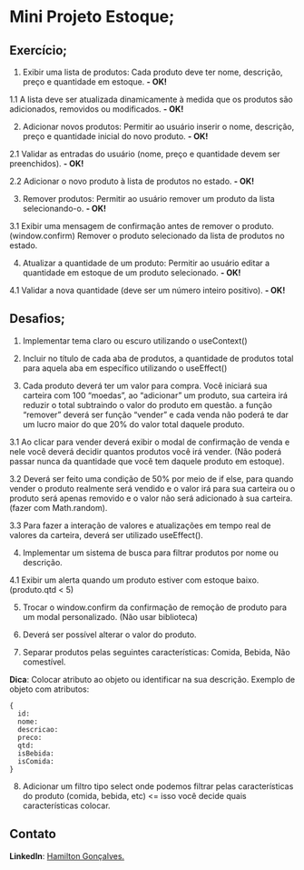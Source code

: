 # Mini Projeto Estoque;

## Exercício;

1. Exibir uma lista de produtos: Cada produto deve ter nome, descrição, preço e quantidade em estoque. **- OK!**

1.1 A lista deve ser atualizada dinamicamente à medida que os produtos são adicionados, removidos ou modificados. **- OK!**

2. Adicionar novos produtos: Permitir ao usuário inserir o nome, descrição, preço e quantidade inicial do novo produto. **- OK!**

2.1 Validar as entradas do usuário (nome, preço e quantidade devem ser preenchidos). **- OK!**

2.2 Adicionar o novo produto à lista de produtos no estado. **- OK!**

3. Remover produtos: Permitir ao usuário remover um produto da lista selecionando-o. **- OK!**

3.1 Exibir uma mensagem de confirmação antes de remover o produto. (window.confirm) Remover o produto selecionado da lista de produtos no estado.

4. Atualizar a quantidade de um produto: Permitir ao usuário editar a quantidade em estoque de um produto selecionado. **- OK!**

4.1 Validar a nova quantidade (deve ser um número inteiro positivo). **- OK!**

## Desafios;

1. Implementar tema claro ou escuro utilizando o useContext()

2. Incluir no título de cada aba de produtos, a quantidade de produtos total para aquela aba em específico utilizando o useEffect()

3. Cada produto deverá ter um valor para compra. Você iniciará sua carteira com 100 “moedas”, ao “adicionar” um produto, sua carteira irá reduzir o total subtraindo o valor do produto em questão. a função “remover” deverá ser função “vender” e cada venda não poderá te dar um lucro maior do que 20% do valor total daquele produto.

3.1 Ao clicar para vender deverá exibir o modal de confirmação de venda e nele você deverá decidir quantos produtos você irá vender. (Não poderá passar nunca da quantidade que você tem daquele produto em estoque).

3.2 Deverá ser feito uma condição de 50% por meio de if else, para quando vender o produto realmente será vendido e o valor irá para sua carteira ou o produto será apenas removido e o valor não será adicionado à sua carteira. (fazer com Math.random).

3.3 Para fazer a interação de valores e atualizações em tempo real de valores da carteira, deverá ser utilizado useEffect().

4. Implementar um sistema de busca para filtrar produtos por nome ou descrição.

4.1 Exibir um alerta quando um produto estiver com estoque baixo. (produto.qtd < 5)

5. Trocar o window.confirm da confirmação de remoção de produto para um modal personalizado. (Não usar biblioteca)

6. Deverá ser possível alterar o valor do produto.

7. Separar produtos pelas seguintes características: Comida, Bebida, Não comestível.

**Dica**: Colocar atributo ao objeto ou identificar na sua descrição. Exemplo de objeto com atributos:

```
{
  id:
  nome:
  descricao:
  preco:
  qtd:
  isBebida:
  isComida:
}
```

8. Adicionar um filtro tipo select onde podemos filtrar pelas características do produto (comida, bebida, etc) <= isso você decide quais características colocar.

## Contato

**LinkedIn**: [Hamilton Gonçalves.](https://www.linkedin.com/in/hamilton-jr/)

